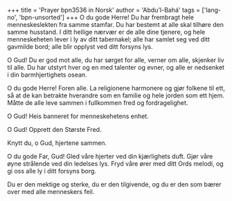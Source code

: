 +++
title = 'Prayer bpn3536 in Norsk'
author = 'Abdu'l-Bahá'
tags = ['lang-no', 'bpn-unsorted']
+++
O du gode Herre! Du har frembragt hele menneskeslekten fra samme stamfar. Du har bestemt at alle skal tilhøre den samme husstand. I ditt hellige nærvær er de alle dine tjenere, og hele menneskeheten lever i ly av ditt tabernakel; alle har samlet seg ved ditt gavmilde bord; alle blir opplyst ved ditt forsyns lys.
 
O Gud! Du er god mot alle, du har sørget for alle, verner om alle, skjenker liv til alle. Du har utstyrt hver og en med talenter og evner, og alle er nedsenket i din barmhjertighets osean.
 
O du gode Herre! Foren alle. La religionene harmonere og gjør folkene til ett, så at de kan betrakte hverandre som en familie og hele jorden som ett hjem. Måtte de alle leve sammen i fullkommen fred og fordragelighet.
 
O Gud! Heis banneret for menneskehetens enhet.
 
O Gud! Opprett den Største Fred.
 
Knytt du, o Gud, hjertene sammen.
 
O du gode Far, Gud! Gled våre hjerter ved din kjærlighets duft. Gjør våre øyne strålende ved din ledelses lys. Fryd våre ører med ditt Ords melodi, og gi oss alle ly i ditt forsyns borg.
 
Du er den mektige og sterke, du er den tilgivende, og du er den som bærer over med alle menneskers feil.
